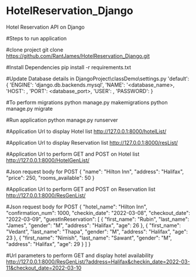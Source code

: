 # HotelReservation_Django
Hotel Reservation API on Django

#Steps to run application

#clone project
git clone https://github.com/RantJames/HotelReservation_Django.git

#Install Dependencies
pip install -r requirements.txt

#Update Database details in DjangoProject\classDemo\settings.py
'default': { 'ENGINE': 'django.db.backends.mysql', 'NAME': '<database_name>, 'HOST': , 'PORT': <database_port>, 'USER': , 'PASSWORD': }

#To perform migrations
python manage.py makemigrations python manage.py migrate

#Run application
python manage.py runserver

#Application Url to display Hotel list
http://127.0.0.1:8000/hotelList/

#Application Url to display Reservation list
http://127.0.0.1:8000/resList/

#Application Url to perform GET and POST on Hotel list
http://127.0.0.1:8000/HotelGenList/

#Json request body for POST
{
        "name": "Hilton Inn",
        "address": "Halifax",
        "price": 250,
        "rooms_available": 50
 }

#Application Url to perform GET and POST on Reservation list
http://127.0.0.1:8000/ResGenList/

#Json request body for POST
{
        "hotel_name": "Hilton Inn",
        "confirmation_num": 1000,
        "checkin_date": "2022-03-08",
        "checkout_date": "2022-03-09",
        "guestInReservation": [
            {
                "first_name": "Rubin",
                "last_name": "James",
                "gender": "M",
                "address": "Halifax",
                "age": 26
            },
            {
                "first_name": "Vedant",
                "last_name": "Thapa",
                "gender": "M",
                "address": "Halifax",
                "age": 23
            },
            {
                "first_name": "Nimish",
                "last_name": "Sawant",
                "gender": "M",
                "address": "Halifax",
                "age": 29
            }
        ]
    }
    
 #Url parameters to perform GET and display hotel availability
 http://127.0.0.1:8000/ResGenList/?address=Halifax&checkin_date=2022-03-11&checkout_date=2022-03-10
 
